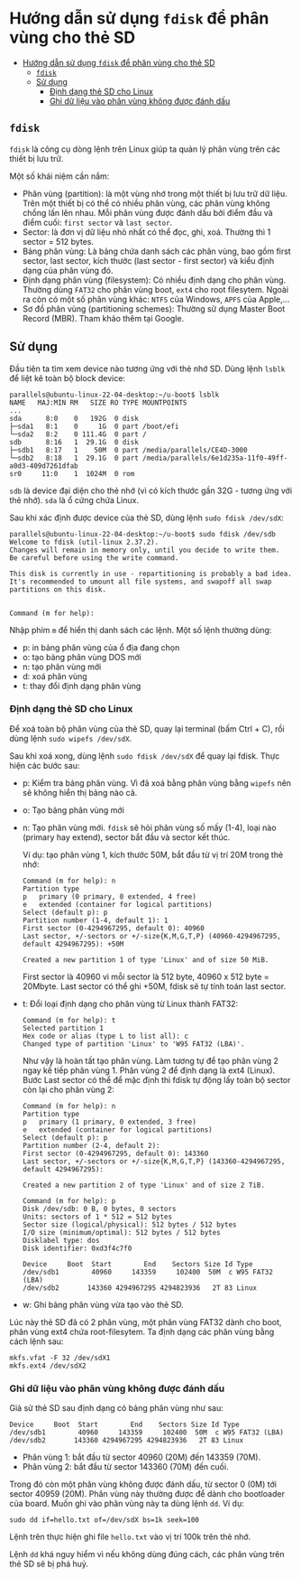 # Hướng dẫn sử dụng `fdisk` để phân vùng cho thẻ SD

- [Hướng dẫn sử dụng `fdisk` để phân vùng cho thẻ SD](#hướng-dẫn-sử-dụng-fdisk-để-phân-vùng-cho-thẻ-sd)
	- [`fdisk`](#fdisk)
	- [Sử dụng](#sử-dụng)
		- [Định dạng thẻ SD cho Linux](#định-dạng-thẻ-sd-cho-linux)
		- [Ghi dữ liệu vào phân vùng không được đánh dấu](#ghi-dữ-liệu-vào-phân-vùng-không-được-đánh-dấu)

## `fdisk`

`fdisk` là công cụ dòng lệnh trên Linux giúp ta quản lý phân vùng trên các thiết bị lưu trữ.

Một số khái niệm cần nắm:

- Phân vùng (partition): là một vùng nhớ trong một thiết bị lưu trữ dữ liệu. 
Trên một thiết bị có thể có nhiều phân vùng, các phân vùng không chồng lấn lên nhau.
Mỗi phân vùng được đánh dấu bởi điểm đầu và điểm cuối: `first sector` và `last sector`.
- Sector: là đơn vị dữ liệu nhỏ nhất có thể đọc, ghi, xoá. Thường thì 1 sector = 512 bytes.
- Bảng phân vùng: Là bảng chứa danh sách các phân vùng, bao gồm first sector, last sector, kích thước (last sector - first sector) và kiểu định dạng của phân vùng đó.
- Định dạng phân vùng (filesystem): Có nhiều định dạng cho phân vùng. Thường dùng `FAT32` cho phân vùng boot, `ext4` cho root filesytem. Ngoài ra còn có một số phân vùng khác: `NTFS` của Windows, `APFS` của Apple,...
- Sơ đồ phân vùng (partitioning schemes): Thường sử dụng Master Boot Record (MBR). Tham khảo thêm tại Google.

## Sử dụng

Đầu tiên ta tìm xem device nào tương ứng với thẻ nhớ SD. Dùng lệnh `lsblk` để liệt kê toàn bộ block device:

```
parallels@ubuntu-linux-22-04-desktop:~/u-boot$ lsblk
NAME   MAJ:MIN RM   SIZE RO TYPE MOUNTPOINTS
...
sda      8:0    0   192G  0 disk 
├─sda1   8:1    0     1G  0 part /boot/efi
└─sda2   8:2    0 111.4G  0 part /
sdb      8:16   1  29.1G  0 disk 
├─sdb1   8:17   1    50M  0 part /media/parallels/CE4D-3000
└─sdb2   8:18   1  29.1G  0 part /media/parallels/6e1d235a-11f0-49ff-a0d3-409d7261dfab
sr0     11:0    1  1024M  0 rom  

```

`sdb` là device đại diện cho thẻ nhớ (vì có kích thước gần 32G - tương ứng với thẻ nhớ). `sda` là ổ cứng chứa Linux.

Sau khi xác định được device của thẻ SD, dùng lệnh `sudo fdisk /dev/sdX`:

```
parallels@ubuntu-linux-22-04-desktop:~/u-boot$ sudo fdisk /dev/sdb
Welcome to fdisk (util-linux 2.37.2).
Changes will remain in memory only, until you decide to write them.
Be careful before using the write command.

This disk is currently in use - repartitioning is probably a bad idea.
It's recommended to umount all file systems, and swapoff all swap
partitions on this disk.


Command (m for help): 
```

Nhập phím `m` để hiển thị danh sách các lệnh. Một số lệnh thường dùng:

- p: in bảng phân vùng của ổ địa đang chọn
- o: tạo bảng phân vùng DOS mới
- n: tạo phân vùng mới
- d: xoá phân vùng
- t: thay đổi định dạng phân vùng

### Định dạng thẻ SD cho Linux

Để xoá toàn bộ phân vùng của thẻ SD, quay lại terminal (bấm Ctrl + C), rồi dùng lệnh `sudo wipefs /dev/sdX`.

Sau khi xoá xong, dùng lệnh `sudo fdisk /dev/sdX` để quay lại fdisk. Thực hiện các bước sau:

- p: Kiểm tra bảng phân vùng. Vì đã xoá bằng phân vùng bằng `wipefs` nên sẽ không hiển thị bảng nào cả.
- o: Tạo bảng phân vùng mới
- n: Tạo phân vùng mới. `fdisk` sẽ hỏi phân vùng số mấy (1-4), loại nào (primary hay extend), sector bắt đầu và sector kết thúc.
	
	Ví dụ: tạo phân vùng 1, kích thước 50M, bắt đầu từ vị trí 20M trong thẻ nhớ:

	```
	Command (m for help): n
	Partition type
	p   primary (0 primary, 0 extended, 4 free)
	e   extended (container for logical partitions)
	Select (default p): p
	Partition number (1-4, default 1): 1
	First sector (0-4294967295, default 0): 40960
	Last sector, +/-sectors or +/-size{K,M,G,T,P} (40960-4294967295, default 4294967295): +50M

	Created a new partition 1 of type 'Linux' and of size 50 MiB.
	```

	First sector là 40960 vì mỗi sector là 512 byte, 40960 x 512 byte = 20Mbyte. Last sector có thể ghi +50M, fdisk sẽ tự tính toán last sector.
- t: Đổi loại định dạng cho phân vùng từ Linux thành FAT32:

	```
	Command (m for help): t
	Selected partition 1
	Hex code or alias (type L to list all): c
	Changed type of partition 'Linux' to 'W95 FAT32 (LBA)'.
	```

	Như vậy là hoàn tất tạo phân vùng. Làm tương tự để tạo phân vùng 2 ngay kế tiếp phân vùng 1. Phân vùng 2 để định dạng là ext4 (Linux). 
	Bước Last sector có thể để mặc định thì fdisk tự động lấy toàn bộ sector còn lại cho phân vùng 2:

	```
	Command (m for help): n
	Partition type
	p   primary (1 primary, 0 extended, 3 free)
	e   extended (container for logical partitions)
	Select (default p): p
	Partition number (2-4, default 2): 
	First sector (0-4294967295, default 0): 143360
	Last sector, +/-sectors or +/-size{K,M,G,T,P} (143360-4294967295, default 4294967295): 

	Created a new partition 2 of type 'Linux' and of size 2 TiB.

	Command (m for help): p
	Disk /dev/sdb: 0 B, 0 bytes, 0 sectors
	Units: sectors of 1 * 512 = 512 bytes
	Sector size (logical/physical): 512 bytes / 512 bytes
	I/O size (minimum/optimal): 512 bytes / 512 bytes
	Disklabel type: dos
	Disk identifier: 0xd3f4c7f0

	Device     Boot  Start        End    Sectors Size Id Type
	/dev/sdb1        40960     143359     102400  50M  c W95 FAT32 (LBA)
	/dev/sdb2       143360 4294967295 4294823936   2T 83 Linux
	```

- w: Ghi bảng phân vùng vừa tạo vào thẻ SD.
  
Lúc này thẻ SD đã có 2 phân vùng, một phân vùng FAT32 dành cho boot, phân vùng ext4 chứa root-filesytem. Ta định dạng các phân vùng bằng cách lệnh sau:

```
mkfs.vfat -F 32 /dev/sdX1
mkfs.ext4 /dev/sdX2
```

### Ghi dữ liệu vào phân vùng không được đánh dấu

Giả sử thẻ SD sau định dạng có bảng phân vùng như sau:

```
Device     Boot  Start        End    Sectors Size Id Type
/dev/sdb1        40960     143359     102400  50M  c W95 FAT32 (LBA)
/dev/sdb2       143360 4294967295 4294823936   2T 83 Linux
```

- Phân vùng 1: bắt đầu từ sector 40960 (20M) đến 143359 (70M).
- Phân vùng 2: bắt đầu từ sector 143360 (70M) đến cuối.

Trong đó còn một phân vùng không được đánh dấu, từ sector 0 (0M) tới sector 40959 (20M). Phân vùng này thường được để dành cho bootloader của board. Muốn ghi vào phân vùng này ta dùng lệnh `dd`. Ví dụ:

```
sudo dd if=hello.txt of=/dev/sdX bs=1k seek=100
```

Lệnh trên thực hiện ghi file `hello.txt` vào vị trí 100k trên thẻ nhớ.

Lệnh `dd` khá nguy hiểm vì nếu không dùng đúng cách, các phân vùng trên thẻ SD sẽ bị phá huỷ.